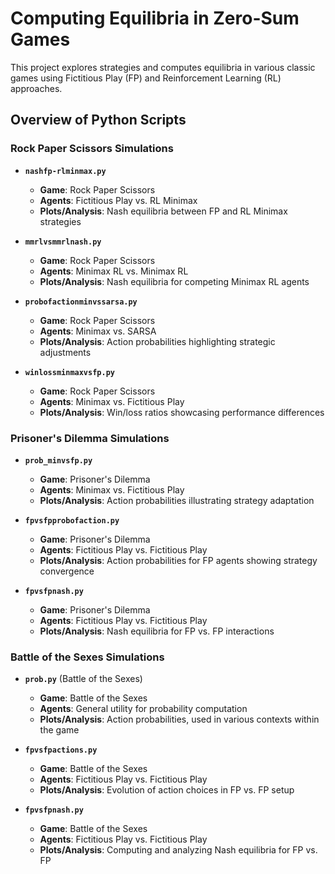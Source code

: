 # Computing Equilibria in Zero-Sum Games

This project explores strategies and computes equilibria in various classic games using Fictitious Play (FP) and Reinforcement Learning (RL) approaches.

## Overview of Python Scripts

### Rock Paper Scissors Simulations
- **`nashfp-rlminmax.py`**
  - **Game**: Rock Paper Scissors
  - **Agents**: Fictitious Play vs. RL Minimax
  - **Plots/Analysis**: Nash equilibria between FP and RL Minimax strategies

- **`mmrlvsmmrlnash.py`**
  - **Game**: Rock Paper Scissors
  - **Agents**: Minimax RL vs. Minimax RL
  - **Plots/Analysis**: Nash equilibria for competing Minimax RL agents

- **`probofactionminvssarsa.py`**
  - **Game**: Rock Paper Scissors
  - **Agents**: Minimax vs. SARSA
  - **Plots/Analysis**: Action probabilities highlighting strategic adjustments

- **`winlossminmaxvsfp.py`**
  - **Game**: Rock Paper Scissors
  - **Agents**: Minimax vs. Fictitious Play
  - **Plots/Analysis**: Win/loss ratios showcasing performance differences

### Prisoner's Dilemma Simulations
- **`prob_minvsfp.py`**
  - **Game**: Prisoner's Dilemma
  - **Agents**: Minimax vs. Fictitious Play
  - **Plots/Analysis**: Action probabilities illustrating strategy adaptation

- **`fpvsfpprobofaction.py`**
  - **Game**: Prisoner's Dilemma
  - **Agents**: Fictitious Play vs. Fictitious Play
  - **Plots/Analysis**: Action probabilities for FP agents showing strategy convergence

- **`fpvsfpnash.py`**
  - **Game**: Prisoner's Dilemma
  - **Agents**: Fictitious Play vs. Fictitious Play
  - **Plots/Analysis**: Nash equilibria for FP vs. FP interactions

### Battle of the Sexes Simulations
- **`prob.py`** (Battle of the Sexes)
  - **Game**: Battle of the Sexes
  - **Agents**: General utility for probability computation
  - **Plots/Analysis**: Action probabilities, used in various contexts within the game

- **`fpvsfpactions.py`**
  - **Game**: Battle of the Sexes
  - **Agents**: Fictitious Play vs. Fictitious Play
  - **Plots/Analysis**: Evolution of action choices in FP vs. FP setup

- **`fpvsfpnash.py`**
  - **Game**: Battle of the Sexes
  - **Agents**: Fictitious Play vs. Fictitious Play
  - **Plots/Analysis**: Computing and analyzing Nash equilibria for FP vs. FP
